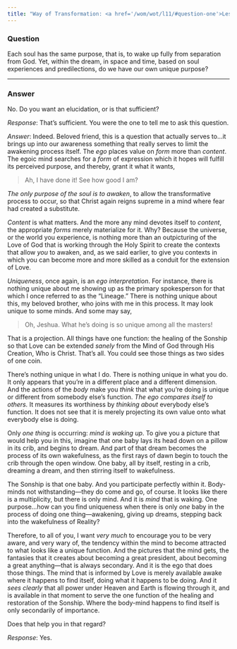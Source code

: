 ```yaml
---
title: "Way of Transformation: <a href='/wom/wot/l11/#question-one'>Lesson Eleven</a> - <small>Question One</small>"
---
```


### Question

Each soul has the same purpose, that is, to wake up fully from
separation from God. Yet, within the dream, in space and time, based on
soul experiences and predilections, do we have our own unique purpose?

---

### Answer

No. Do you want an elucidation, or is that sufficient?

*Response*: That’s sufficient. You were the one to tell me to ask this
question.

*Answer*: Indeed. Beloved friend, this is a question that actually serves
to&hellip;it brings up into our awareness something that really serves to
limit the awakening process itself. The *ego* places value on *form* more
than *content*. The egoic mind searches for a *form* of expression which it
hopes will fulfill its perceived purpose, and thereby, grant it what it
wants,

> Ah, I have done it! See how good I am?

*The only purpose of the soul is to awaken*, to allow the transformative
process to occur, so that Christ again reigns supreme in a mind where
fear had created a substitute.

*Content* is what matters. And the more any mind devotes itself to
*content*, the appropriate *forms* merely materialize for it. Why? Because
the universe, or the world you experience, is nothing more than an
outpicturing of the Love of God that is working through the Holy Spirit
to create the contexts that allow *you* to awaken, and, as we said
earlier, to give you contexts in which you can become more and more
skilled as a conduit for the extension of Love.

*Uniqueness*, once again, is an *ego interpretation*. For instance, there is
nothing unique about me showing up as the primary spokesperson for that
which I once referred to as the “Lineage.” There is nothing unique about
this, my beloved brother, who joins with me in this process. It may look
unique to some minds. And some may say,

> Oh, Jeshua. What he’s doing is so unique among all the masters!

That is a projection. All things have one function: the healing of the
Sonship so that Love can be extended *sanely* from the Mind of God through
His Creation, Who is Christ. That’s all. You could see those things as
two sides of one coin.

There’s nothing unique in what I do. There is nothing unique in what you
do. It only appears that you’re in a different place and a different
dimension. And the actions of the *body* make you *think* that what you’re
doing is unique or different from somebody else’s function. *The ego
compares itself to others.* It measures its worthiness by *thinking about*
everybody else’s function. It does not see that it is merely projecting
its own value onto what everybody else is doing.

Only *one thing* is occurring: *mind is waking up*. To give you a picture
that would help you in this, imagine that one baby lays its head down on
a pillow in its crib, and begins to dream. And part of that dream
becomes the process of its own wakefulness, as the first rays of dawn
begin to touch the crib through the open window. One baby, all by
itself, resting in a crib, dreaming a dream, and then stirring itself to
wakefulness.

The Sonship is that one baby. And you participate perfectly within it.
Body-minds not withstanding&mdash;they do come and go, of course. It looks
like there is a multiplicity, but there is only mind. And it is *mind*
that is waking. One purpose&hellip;how can you find uniqueness when there
is only *one* baby in the process of doing one thing&mdash;awakening, giving
up dreams, stepping back into the wakefulness of Reality?

Therefore, to all of you, I want *very much* to encourage you to be very
aware, and very wary of, the tendency within the mind to become
attracted to what looks like a unique function. And the pictures that
the mind gets, the fantasies that it creates about becoming a great
president, about becoming a great anything&mdash;that is always secondary.
And it is the ego that does those things. The mind that is informed by
Love is merely available awake where it happens to find itself, doing
what it happens to be doing. And it *sees clearly* that all power under
Heaven and Earth is flowing through it, and is available in that moment
to serve the one function of the healing and restoration of the Sonship.
Where the body-mind happens to find itself is only secondarily of
importance.

Does that help you in that regard?

*Response*: Yes.


